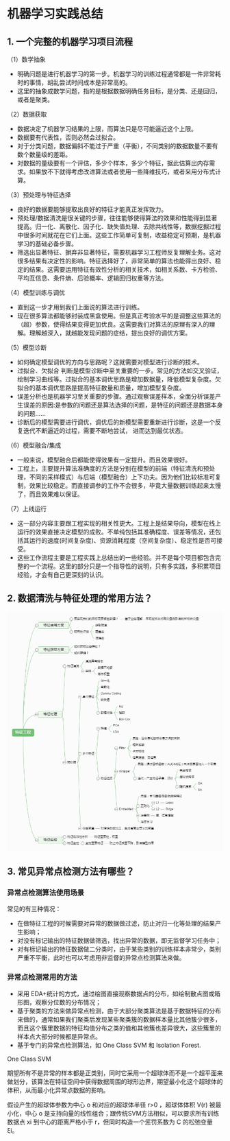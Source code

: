 # 机器学习实践总结
## 1. 一个完整的机器学习项目流程
（1）数学抽象
- 明确问题是进行机器学习的第一步。机器学习的训练过程通常都是一件非常耗时的事情，胡乱尝试时间成本是非常高的。
- 这里的抽象成数学问题，指的是根据数据明确任务目标，是分类、还是回归，或者是聚类。

（2）数据获取
- 数据决定了机器学习结果的上限，而算法只是尽可能逼近这个上限。
- 数据要有代表性，否则必然会过拟合。
- 对于分类问题，数据偏斜不能过于严重（平衡），不同类别的数据数量不要有数个数量级的差距。
- 对数据的量级要有一个评估，多少个样本，多少个特征，据此估算出内存需求。如果放不下就得考虑改进算法或者使用一些降维技巧，或者采用分布式计算。

（3）预处理与特征选择
- 良好的数据要能够提取出良好的特征才能真正发挥效力。
- 预处理/数据清洗是很关键的步骤，往往能够使得算法的效果和性能得到显著提高。归一化、离散化、因子化、缺失值处理、去除共线性等，数据挖掘过程中很多时间就花在它们上面。这些工作简单可复制，收益稳定可预期，是机器学习的基础必备步骤。
- 筛选出显著特征、摒弃非显著特征，需要机器学习工程师反复理解业务。这对很多结果有决定性的影响。特征选择好了，非常简单的算法也能得出良好、稳定的结果。这需要运用特征有效性分析的相关技术，如相关系数、卡方检验、平均互信息、条件熵、后验概率、逻辑回归权重等方法。

（4）模型训练与调优
- 直到这一步才用到我们上面说的算法进行训练。
- 现在很多算法都能够封装成黑盒使用。但是真正考验水平的是调整这些算法的（超）参数，使得结果变得更加优良。这需要我们对算法的原理有深入的理解。理解越深入，就越能发现问题的症结，提出良好的调优方案。

（5）模型诊断
- 如何确定模型调优的方向与思路呢？这就需要对模型进行诊断的技术。
- 过拟合、欠拟合 判断是模型诊断中至关重要的一步。常见的方法如交叉验证，绘制学习曲线等。过拟合的基本调优思路是增加数据量，降低模型复杂度。欠拟合的基本调优思路是提高特征数量和质量，增加模型复杂度。
- 误差分析也是机器学习至关重要的步骤。通过观察误差样本，全面分析误差产生误差的原因:是参数的问题还是算法选择的问题，是特征的问题还是数据本身的问题......
- 诊断后的模型需要进行调优，调优后的新模型需要重新进行诊断，这是一个反复迭代不断逼近的过程，需要不断地尝试， 进而达到最优状态。

（6）模型融合/集成
- 一般来说，模型融合后都能使得效果有一定提升。而且效果很好。
- 工程上，主要提升算法准确度的方法是分别在模型的前端（特征清洗和预处理，不同的采样模式）与后端（模型融合）上下功夫。因为他们比较标准可复制，效果比较稳定。而直接调参的工作不会很多，毕竟大量数据训练起来太慢了，而且效果难以保证。

（7）上线运行
- 这一部分内容主要跟工程实现的相关性更大。工程上是结果导向，模型在线上运行的效果直接决定模型的成败。不单纯包括其准确程度、误差等情况，还包括其运行的速度(时间复杂度)、资源消耗程度（空间复杂度）、稳定性是否可接受。
- 这些工作流程主要是工程实践上总结出的一些经验。并不是每个项目都包含完整的一个流程。这里的部分只是一个指导性的说明，只有多实践，多积累项目经验，才会有自己更深刻的认识。

## 2. 数据清洗与特征处理的常用方法？
![](../assets/machine_learning/feature_engineer.jpg)

## 3. 常见异常点检测方法有哪些？
### 异常点检测算法使用场景
常见的有三种情况：
- 在做特征工程的时候需要对异常的数据做过滤，防止对归一化等处理的结果产生影响；
- 对没有标记输出的特征数据做筛选，找出异常的数据，即无监督学习任务中；
- 对有标记输出的特征数据做二分类时，由于某些类别的训练样本非常少，类别严重不平衡，此时也可以考虑用非监督的异常点检测算法来做。

### 异常点检测常用的方法
- 采用 EDA+统计的方式，通过绘图直接观察数据点的分布，如绘制散点图或箱形图，观察分位数的分布情况；
- 基于聚类的方法来做异常点检测，由于大部分聚类算法是基于数据特征的分布来做的，通常如果我们聚类后发现某些聚类簇的数据样本量比其他簇少很多，而且这个簇里数据的特征均值分布之类的值和其他簇也差异很大，这些簇里的样本点大部分时候都是异常点。
- 基于专门的异常点检测算法，如 One Class SVM 和 Isolation Forest.

One Class SVM

期望所有不是异常的样本都是正类别，同时它采用一个超球体而不是一个超平面来做划分，该算法在特征空间中获得数据周围的球形边界，期望最小化这个超球体的体积，从而最小化异常点数据的影响。

假设产生的超球体参数为中心 o 和对应的超球体半径 r>0 ，超球体体积 V(r) 被最小化，中心 o 是支持向量的线性组合；跟传统SVM方法相似，可以要求所有训练数据点 xi 到中心的距离严格小于 r，但同时构造一个惩罚系数为 C 的松弛变量 ξi。
